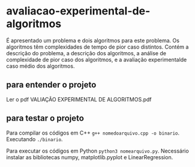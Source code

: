 # avaliacao-experimental-de-algoritmos
É apresentado um problema e dois algoritmos para este problema. Os algoritmos têm complexidades de tempo de pior caso distintos. Contém a descrição do problema, a descrição dos algoritmos, a análise de complexidade de pior caso dos algoritmos, e a avaliação experimentalde caso médio dos algoritmos.

## para entender o projeto
Ler o pdf VALIAÇÃO EXPERIMENTAL DE ALGORITMOS.pdf

## para testar o projeto
Para compilar os códigos em C++ `g++ nomedoarquivo.cpp -o binario`. Executando `./binario`.

Para executar os códigos em Python `python3 nomearquivo.py`. Necessário instalar as bibliotecas numpy, matplotlib.pyplot e LinearRegression.

